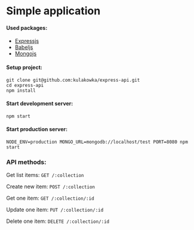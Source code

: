 # Simple application 

#### Used packages:
- [Expressjs](http://expressjs.com)
- [Babeljs](https://babeljs.io)
- [Mongojs](http://mafintosh.github.io/mongojs/)

#### Setup project:
```
git clone git@github.com:kulakowka/express-api.git
cd express-api
npm install
```

#### Start development server: 
```
npm start
```

#### Start production server: 
```
NODE_ENV=production MONGO_URL=mongodb://localhost/test PORT=8080 npm start
```

### API methods:

Get list items:
`GET /:collection`

Create new item:
`POST /:collection`

Get one item:
`GET /:collection/:id`

Update one item:
`PUT /:collection/:id`

Delete one item:
`DELETE /:collection/:id`
